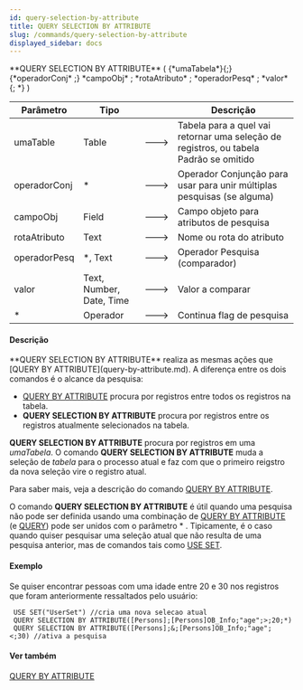 ```yaml
---
id: query-selection-by-attribute
title: QUERY SELECTION BY ATTRIBUTE
slug: /commands/query-selection-by-attribute
displayed_sidebar: docs
---
```


<!--REF #_command_.QUERY SELECTION BY ATTRIBUTE.Syntax-->**QUERY SELECTION BY ATTRIBUTE** ( {*umaTabela*}{;}{*operadorConj* ;} *campoObj* ; *rotaAtributo* ; *operadorPesq* ; *valor* {; *} )<!-- END REF-->
<!--REF #_command_.QUERY SELECTION BY ATTRIBUTE.Params-->
| Parâmetro | Tipo |  | Descrição |
| --- | --- | --- | --- |
| umaTable | Table | &#x1F852; | Tabela para a quel vai retornar uma seleção de registros, ou tabela Padrão se omitido |
| operadorConj | * | &#x1F852; | Operador Conjunção para usar para unir múltiplas pesquisas (se alguma) |
| campoObj | Field | &#x1F852; | Campo objeto para atributos de pesquisa |
| rotaAtributo | Text | &#x1F852; | Nome ou rota do atributo |
| operadorPesq | *, Text | &#x1F852; | Operador Pesquisa (comparador) |
| valor | Text, Number, Date, Time | &#x1F852; | Valor a comparar |
| * | Operador | &#x1F852; | Continua flag de pesquisa |

<!-- END REF-->

#### Descrição 

<!--REF #_command_.QUERY SELECTION BY ATTRIBUTE.Summary-->**QUERY SELECTION BY ATTRIBUTE** realiza as mesmas ações que [QUERY BY ATTRIBUTE](query-by-attribute.md).<!-- END REF--> A diferença entre os dois comandos é o alcance da pesquisa:

* [QUERY BY ATTRIBUTE](query-by-attribute.md) procura por registros entre todos os registros na tabela.
* **QUERY SELECTION BY ATTRIBUTE** procura por registros entre os registros atualmente selecionados na tabela.

**QUERY SELECTION BY ATTRIBUTE** procura por registros em uma *umaTabela*. O comando **QUERY SELECTION BY ATTRIBUTE** muda a seleção de *tabela* para o processo atual e faz com que o primeiro reigstro da nova seleção vire o registro atual.

Para saber mais, veja a descrição do comando [QUERY BY ATTRIBUTE](query-by-attribute.md).

O comando **QUERY SELECTION BY ATTRIBUTE** é útil quando uma pesquisa não pode ser definida usando uma combinação de [QUERY BY ATTRIBUTE](query-by-attribute.md) (e [QUERY](query.md)) pode ser unidos com o parâmetro \* . Tipicamente, é o caso quando quiser pesquisar uma seleção atual que não resulta de uma pesquisa anterior, mas de comandos tais como [USE SET](use-set.md). 

#### Exemplo 

Se quiser encontrar pessoas com uma idade entre 20 e 30 nos registros que foram anteriormente ressaltados pelo usuário:

```4d
 USE SET("UserSet") //cria uma nova selecao atual
 QUERY SELECTION BY ATTRIBUTE([Persons];[Persons]OB_Info;"age";>;20;*)
 QUERY SELECTION BY ATTRIBUTE([Persons];&;[Persons]OB_Info;"age";<;30) //ativa a pesquisa
```

#### Ver também 

[QUERY BY ATTRIBUTE](query-by-attribute.md)  